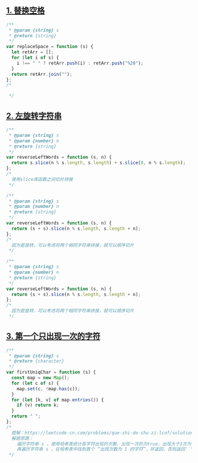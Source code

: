 ## [1. 替换空格](https://leetcode-cn.com/problems/ti-huan-kong-ge-lcof/)

```javascript
/**
 * @param {string} s
 * @return {string}
 */
var replaceSpace = function (s) {
  let retArr = [];
  for (let i of s) {
    i !== " " ? retArr.push(i) : retArr.push("%20");
  }
  return retArr.join("");
};
/*

 */
```

## [2. 左旋转字符串](https://leetcode-cn.com/problems/zuo-xuan-zhuan-zi-fu-chuan-lcof/)

```javascript
/**
 * @param {string} s
 * @param {number} n
 * @return {string}
 */
var reverseLeftWords = function (s, n) {
  return s.slice(n % s.length, s.length) + s.slice(0, n % s.length);
};
/*
  使用slice库函数之间切片拼接
 */
```

```javascript
/**
 * @param {string} s
 * @param {number} n
 * @return {string}
 */
var reverseLeftWords = function (s, n) {
  return (s + s).slice(n % s.length, s.length + n);
};
/*
  因为是旋转，可以考虑将两个相同字符串拼接，就可以顺序切片
 */
```

```javascript
/**
 * @param {string} s
 * @param {number} n
 * @return {string}
 */
var reverseLeftWords = function (s, n) {
  return (s + s).slice(n % s.length, s.length + n);
};
/*
  因为是旋转，可以考虑将两个相同字符串拼接，就可以顺序切片
 */
```

## [3. 第一个只出现一次的字符](https://leetcode-cn.com/problems/di-yi-ge-zhi-chu-xian-yi-ci-de-zi-fu-lcof/)

```javascript
/**
 * @param {string} s
 * @return {character}
 */
var firstUniqChar = function (s) {
  const map = new Map();
  for (let c of s) {
    map.set(c, !map.has(c));
  }
  for (let [k, v] of map.entries()) {
    if (v) return k;
  }
  return " ";
};
/*
  题解：https://leetcode-cn.com/problems/que-shi-de-shu-zi-lcof/solution/mian-shi-ti-53-ii-0n-1zhong-que-shi-de-shu-zi-er-f/
  解题思路： 
    遍历字符串 s ，使用哈希表统计各字符出现的次数，出现一次的为true，出现大于1次为false。
    再遍历字符串 s ，在哈希表中找到首个 “出现次数为 1 的字符”，并返回，否则返回' '
 */
```
